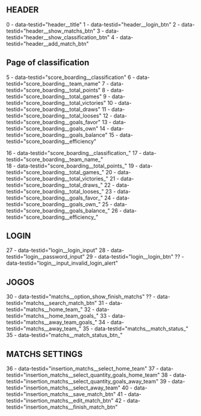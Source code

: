 ## HEADER
0 - data-testid="header__title"
1 - data-testid="header__login_btn"
2 - data-testid="header__show_matchs_btn"
3 - data-testid="header__show_classification_btn"
4 - data-testid="header__add_match_btn"

## Page of classification

5 - data-testid="score_boarding__classification"
6 - data-testid="score_boarding__team_name"
7 - data-testid="score_boarding__total_points"
8 - data-testid="score_boarding__total_games"
9 - data-testid="score_boarding__total_victories"
10 - data-testid="score_boarding__total_draws"
11 - data-testid="score_boarding__total_looses"
12 - data-testid="score_boarding__goals_favor"
13 - data-testid="score_boarding__goals_own"
14 - data-testid="score_boarding__goals_balance"
15 - data-testid="score_boarding__efficiency"

16 - data-testid="score_boarding__classification_" 
17 - data-testid="score_boarding__team_name_"  
18 - data-testid="score_boarding__total_points_"
19 - data-testid="score_boarding__total_games_"
20 - data-testid="score_boarding__total_victories_" 
21 - data-testid="score_boarding__total_draws_"
22 - data-testid="score_boarding__total_looses_"
23 - data-testid="score_boarding__goals_favor_"
24 - data-testid="score_boarding__goals_own_"
25 - data-testid="score_boarding__goals_balance_"
26 - data-testid="score_boarding__efficiency_"


## LOGIN

27 - data-testid="login__login_input"
28 - data-testid="login__password_input"
29 - data-testid="login__login_btn"
?? - data-testid="login__input_invalid_login_alert"

## JOGOS

30 - data-testid="matchs__option_show_finish_matchs"
?? - data-testid="matchs__search_match_btn"
31 - data-testid="matchs__home_team_"
32 - data-testid="matchs__home_team_goals_"
33 - data-testid="matchs__away_team_goals_"
34 - data-testid="matchs__away_team_"
35 - data-testid="matchs__match_status_"
35 - data-testid="matchs__match_status_btn_"


## MATCHS SETTINGS

36 - data-testid="insertion_matchs__select_home_team"
37 - data-testid="insertion_matchs__select_quantity_goals_home_team"
38 - data-testid="insertion_matchs__select_quantity_goals_away_team"
39 - data-testid="insertion_matchs__select_away_team"
40 - data-testid="insertion_matchs__save_match_btn"
41 - data-testid="insertion_matchs__edit_match_btn"
42 - data-testid="insertion_matchs__finish_match_btn"